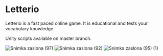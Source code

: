 # Letterio
Letterio is a fast paced online game.
It is educational and tests your vocabulary knowledge.

Unity scripts available on master branch.

![Snimka zaslona (97)](https://github.com/javor99/Letterio/assets/96128565/c0e1679b-0b3b-4ad5-a6de-707c4156a7ce)
![Snimka zaslona (92)](https://github.com/javor99/Letterio/assets/96128565/34000348-55c5-48a4-a345-46ab418a1a81)
![Snimka zaslona (95) (1)](https://github.com/javor99/Letterio/assets/96128565/597d66e1-4661-4863-bb7b-e6370cedddfc)
